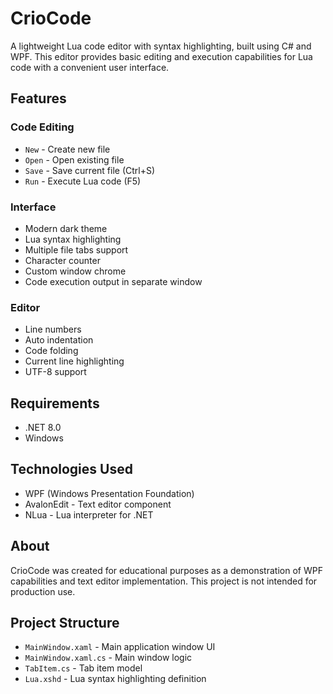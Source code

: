 # CrioCode

A lightweight Lua code editor with syntax highlighting, built using C# and WPF. This editor provides basic editing and execution capabilities for Lua code with a convenient user interface.

## Features

### Code Editing

- `New` - Create new file
- `Open` - Open existing file 
- `Save` - Save current file (Ctrl+S)
- `Run` - Execute Lua code (F5)

### Interface

- Modern dark theme
- Lua syntax highlighting
- Multiple file tabs support
- Character counter
- Custom window chrome
- Code execution output in separate window

### Editor

- Line numbers
- Auto indentation
- Code folding
- Current line highlighting
- UTF-8 support

## Requirements

- .NET 8.0
- Windows

## Technologies Used

- WPF (Windows Presentation Foundation)
- AvalonEdit - Text editor component
- NLua - Lua interpreter for .NET

## About

CrioCode was created for educational purposes as a demonstration of WPF capabilities and text editor implementation. This project is not intended for production use.

## Project Structure

- `MainWindow.xaml` - Main application window UI
- `MainWindow.xaml.cs` - Main window logic
- `TabItem.cs` - Tab item model
- `Lua.xshd` - Lua syntax highlighting definition
